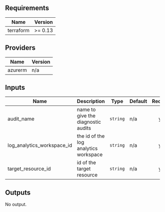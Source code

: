 ## Requirements

| Name | Version |
|------|---------|
| terraform | >= 0.13 |

## Providers

| Name | Version |
|------|---------|
| azurerm | n/a |

## Inputs

| Name | Description | Type | Default | Required |
|------|-------------|------|---------|:--------:|
| audit\_name | name to give the diagnostic audits | `string` | n/a | yes |
| log\_analytics\_workspace\_id | the id of the log analytics workspace | `string` | n/a | yes |
| target\_resource\_id | id of the target resource | `string` | n/a | yes |

## Outputs

No output.

